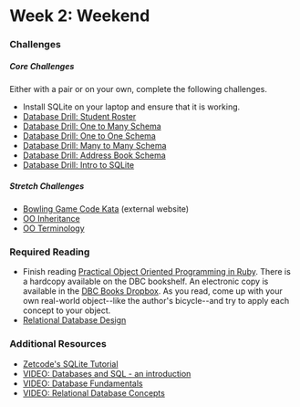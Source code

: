 # Week 2:  Weekend

### Challenges
##### Core Challenges
Either with a pair or on your own, complete the following challenges.
- Install SQLite on your laptop and ensure that it is working.
- [Database Drill: Student Roster](https://github.com/bobolinks-2014/database-drill-student-roster-challenge)
- [Database Drill: One to Many Schema](https://github.com/bobolinks-2014/database-drill-one-to-many-schema-challenge)
- [Database Drill: One to One Schema](https://github.com/bobolinks-2014/database-drill-one-to-one-schema-challenge)
- [Database Drill: Many to Many Schema](https://github.com/bobolinks-2014/database-drill-many-to-many-schema-challenge)
- [Database Drill: Address Book Schema](https://github.com/bobolinks-2014/db-drill-address-book-schema-challenge)
- [Database Drill: Intro to SQLite](https://github.com/bobolinks-2014/database-drill-intro-to-sqlite-challenge)

##### Stretch Challenges
- [Bowling Game Code Kata](http://content.codersdojo.org/code-kata-catalogue/bowling-game/) (external website)
- [OO Inheritance](https://github.com/bobolinks-2014/p5-oo-inheritance-challenge)
- [OO Terminology](https://github.com/bobolinks-2014/p6-oo-terminology-challenge)


### Required Reading
- Finish reading [Practical Object Oriented Programming in Ruby](https://www.dropbox.com/s/82gx9sf00vmonad/Practical%20Object%20Oriented%20Design%20in%20Ruby.pdf).  There is a hardcopy available on the DBC bookshelf.  An electronic copy is available in the [DBC Books Dropbox](https://www.dropbox.com/sh/cyje5e6cfk708al/USop5LBSQA).  As you read, come up with your own real-world object--like the author's bicycle--and try to apply each concept to your object.
- [Relational Database Design](http://www.ntu.edu.sg/home/ehchua/programming/sql/Relational_Database_Design.html)


### Additional Resources
- [Zetcode's SQLite Tutorial](http://zetcode.com/db/sqlite/)
- [VIDEO: Databases and SQL - an introduction](http://www.youtube.com/watch?v=SVV7HjKmFY4)
- [VIDEO: Database Fundamentals](http://www.youtube.com/watch?v=xNJZYX6tpWU)
- [VIDEO: Relational Database Concepts](https://www.youtube.com/watch?v=NvrpuBAMddw)

